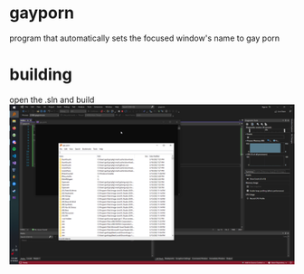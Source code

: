 # gayporn
program that automatically sets the focused window's name to gay porn

# building
open the .sln and build
![Screenshot](ss.png)
